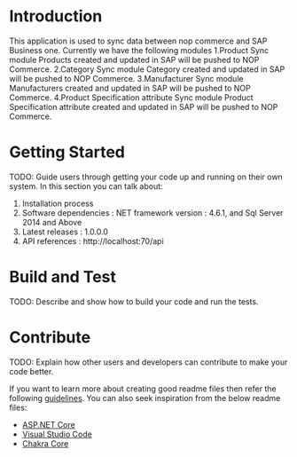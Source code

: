 # Introduction 
This application is used to sync data between nop commerce and SAP Business one. Currently we have the following modules
1.Product Sync module
Products created and updated in SAP will be pushed to NOP Commerce.
2.Category Sync module
Category created and updated in SAP will be pushed to NOP Commerce.
3.Manufacturer Sync module
Manufacturers created and updated in SAP will be pushed to NOP Commerce.
4.Product Specification attribute Sync module
Product Specification attribute created and updated in SAP will be pushed to NOP Commerce.

# Getting Started
TODO: Guide users through getting your code up and running on their own system. In this section you can talk about:
1.	Installation process
2.	Software dependencies : NET framework version : 4.6.1, and Sql Server 2014 and Above
3.	Latest releases : 1.0.0.0
4.	API references : http://localhost:70/api

# Build and Test
TODO: Describe and show how to build your code and run the tests. 

# Contribute
TODO: Explain how other users and developers can contribute to make your code better. 

If you want to learn more about creating good readme files then refer the following [guidelines](https://docs.microsoft.com/en-us/azure/devops/repos/git/create-a-readme?view=azure-devops). You can also seek inspiration from the below readme files:
- [ASP.NET Core](https://github.com/aspnet/Home)
- [Visual Studio Code](https://github.com/Microsoft/vscode)
- [Chakra Core](https://github.com/Microsoft/ChakraCore)